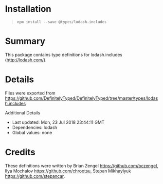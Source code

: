 # Installation
> `npm install --save @types/lodash.includes`

# Summary
This package contains type definitions for lodash.includes (http://lodash.com/).

# Details
Files were exported from https://github.com/DefinitelyTyped/DefinitelyTyped/tree/master/types/lodash.includes

Additional Details
 * Last updated: Mon, 23 Jul 2018 23:44:11 GMT
 * Dependencies: lodash
 * Global values: none

# Credits
These definitions were written by Brian Zengel <https://github.com/bczengel>, Ilya Mochalov <https://github.com/chrootsu>, Stepan Mikhaylyuk <https://github.com/stepancar>.
